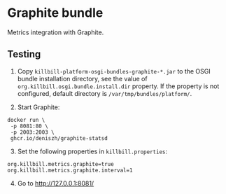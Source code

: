 # Graphite bundle

Metrics integration with Graphite.

## Testing

1. Copy `killbill-platform-osgi-bundles-graphite-*.jar` to the OSGI bundle installation directory, see the value of `org.killbill.osgi.bundle.install.dir` property.
If the property is not configured, default directory is `/var/tmp/bundles/platform/`.


2. Start Graphite:
```
docker run \
 -p 8081:80 \
 -p 2003:2003 \
 ghcr.io/deniszh/graphite-statsd
```
3. Set the following properties in `killbill.properties`:
```
org.killbill.metrics.graphite=true
org.killbill.metrics.graphite.interval=1
```
4. Go to http://127.0.0.1:8081/
